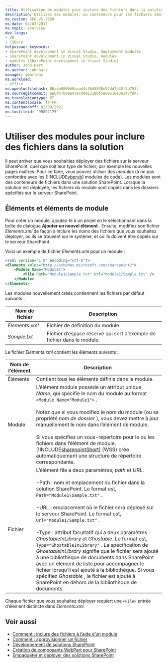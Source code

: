 ```yaml
---
title: Utilisation de modules pour inclure des fichiers dans la solution | Microsoft Docs
description: Utilisez des modules, ou conteneurs pour les fichiers dans une solution SharePoint, pour déployer des fichiers sur le serveur SharePoint, quel que soit leur type de fichier (par exemple, les pages maîtres).
ms.custom: SEO-VS-2020
ms.date: 02/02/2017
ms.topic: overview
dev_langs:
- VB
- CSharp
helpviewer_keywords:
- SharePoint development in Visual Studio, deployment modules
- SharePoint development in Visual Studio, modules
- modules [SharePoint development in Visual Studio]
author: John-Hart
ms.author: johnhart
manager: jmartens
ms.workload:
- office
ms.openlocfilehash: 86aea9800d0eaad4c36d5598e52dd7a35f3a7534
ms.sourcegitcommit: ae6d47b09a439cd0e13180f5e89510e3e347fd47
ms.translationtype: MT
ms.contentlocale: fr-FR
ms.lasthandoff: 02/08/2021
ms.locfileid: "99892175"
---
```

# <a name="use-modules-to-include-files-in-the-solution"></a>Utiliser des modules pour inclure des fichiers dans la solution
  Il peut arriver que vous souhaitiez déployer des fichiers sur le serveur SharePoint, quel que soit leur type de fichier, par exemple les nouvelles pages maîtres. Pour ce faire, vous pouvez utiliser des *modules* (à ne pas confondre avec les [!INCLUDE[vbprvb](../sharepoint/includes/vbprvb-md.md)] modules de code). Les modules sont des conteneurs de fichiers dans une solution SharePoint. Lorsque la solution est déployée, les fichiers du module sont copiés dans les dossiers spécifiés sur le serveur SharePoint.

## <a name="module-items-and-elements"></a>Éléments et éléments de module
 Pour créer un module, ajoutez-le à un projet en le sélectionnant dans la boîte de dialogue **Ajouter un nouvel élément** . Ensuite, modifiez son fichier *Elements.xml* de façon à inclure les noms des fichiers que vous souhaitez déployer, où ils se trouvent sur le système, et où ils doivent être copiés sur le serveur SharePoint.

 Voici un exemple de fichier *Elements.xml* pour un module :

```xml
<?xml version="1.0" encoding="utf-8"?>
<Elements xmlns="http://schemas.microsoft.com/sharepoint/">
    <Module Name="Module1">
        <File Path="Module1\Sample.txt" Url="Module1/Sample.txt" />
    </Module>
</Elements>

```

 Les modules nouvellement créés contiennent les fichiers par défaut suivants :

|Nom de fichier|Description|
|---------------|-----------------|
|*Elements.xml*|Fichier de définition du module.|
|*Sample.txt*|Fichier d’espace réservé qui sert d’exemple de fichier dans le module.|

 Le fichier *Elements.xml* contient les éléments suivants :

|Nom de l’élément|Description|
|------------------|-----------------|
|Éléments|Contient tous les éléments définis dans le module.|
|Module|L’élément module possède un attribut unique, *Name*, qui spécifie le nom du module au format `<Module Name="Module1">` .<br /><br /> Notez que si vous modifiez le nom du module (ou sa propriété *nom de dossier* ), vous devez mettre à jour manuellement le nom dans l’élément de module.<br /><br /> Si vous spécifiez un sous-répertoire pour le ou les fichiers dans l’élément de module, [!INCLUDE[sharepointShort](../sharepoint/includes/sharepointshort-md.md)] (WSS) crée automatiquement une structure de répertoire correspondante.|
|Fichier|L’élément file a deux paramètres, *path* et *URL*.<br /><br /> -Path : nom et emplacement du fichier dans la solution SharePoint. Le format est, `Path="Module1\Sample.txt"` .<br /><br /> -URL : emplacement où le fichier sera déployé sur le serveur SharePoint. Le format est, `Url="Module1/Sample.txt"` .<br /><br /> -Type : attribut facultatif qui a deux paramètres : *GhostableInLibrary* et *Ghostable*. Le format est, `Type="GhostableInLibrary"` . La spécification de *GhostableInLibrary* signifie que le fichier sera ajouté à une bibliothèque de documents dans SharePoint avec un élément de liste pour accompagner le fichier lorsqu’il est ajouté à la bibliothèque. Si vous spécifiez *Ghostable* , le fichier est ajouté à SharePoint en dehors de la bibliothèque de documents.|

 Chaque fichier que vous souhaitez déployer requiert une `<File>` entrée d’élément distincte dans *Elements.xml*.

## <a name="see-also"></a>Voir aussi
- [Comment : inclure des fichiers à l’aide d’un module](../sharepoint/how-to-include-files-by-using-a-module.md)
- [Comment : approvisionner un fichier](/previous-versions/office/developer/sharepoint-2010/ms441170(v=office.14))
- [Développement de solutions SharePoint](../sharepoint/developing-sharepoint-solutions.md)
- [Création de composants WebPart pour SharePoint](../sharepoint/creating-web-parts-for-sharepoint.md)
- [Empaqueter et déployer des solutions SharePoint](../sharepoint/packaging-and-deploying-sharepoint-solutions.md)
